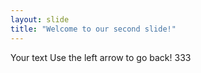 ```yaml
---
layout: slide
title: "Welcome to our second slide!"
---
```

Your text
Use the left arrow to go back!
333
